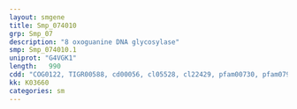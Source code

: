 ```yaml
---
layout: smgene
title: Smp_074010
grp: Smp_07
description: "8 oxoguanine DNA glycosylase"
smp: Smp_074010.1
uniprot: "G4VGK1"
length:   990
cdd: "COG0122, TIGR00588, cd00056, cl05528, cl22429, pfam00730, pfam07934, smart00478"
kk: K03660
categories: sm
---
```

